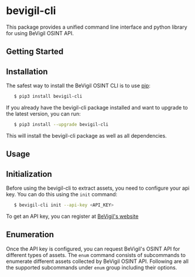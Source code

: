 bevigil-cli
=================

This package provides a unified command line interface and python library for using BeVigil OSINT API.

Getting Started
---------------

Installation
------------

The safest way to install the BeVigil OSINT CLI is to use [pip](https://pip.pypa.io/en/stable/):

```bash
   $ pip3 install bevigil-cli
```

If you already have the bevigil-cli package installed and want to upgrade to the
latest version, you can run:

```bash
   $ pip3 install --upgrade bevigil-cli
```

This will install the bevigil-cli package as well as all dependencies.


Usage
------------

Initialization
------------

Before using the bevigil-cli to extract assets, you need to configure your api key.
You can do this using the ``init`` command:

```bash
   $ bevigil-cli init --api-key <API_KEY>
```

To get an API key, you can register at [BeVigil's website](https://bevigil.com/osint-api)


Enumeration
------------

Once the API key is configured, you can request BeVigil's OSINT API for different types of assets. The ``enum`` command consists of subcommands to enumerate different assets collected by BeVigil OSINT API. Following are all the supported subcommands under ``enum`` group including their options.

```

```
